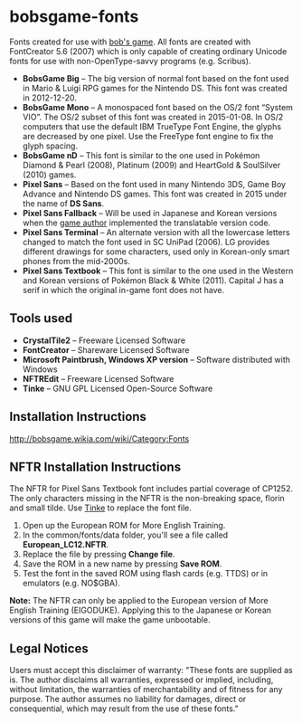 # bobsgame-fonts
Fonts created for use with [bob's game](https://github.com/bobsgame/bobsgame). All fonts are created with FontCreator 5.6 (2007) which is only capable of creating ordinary Unicode fonts for use with non-OpenType-savvy programs (e.g. Scribus).
* **BobsGame Big** – The big version of normal font based on the font used in Mario & Luigi RPG games for the Nintendo DS. This font was created in 2012-12-20.
* **BobsGame Mono** – A monospaced font based on the OS/2 font “System VIO”. The OS/2 subset of this font was created in 2015-01-08. In OS/2 computers that use the default IBM TrueType Font Engine, the glyphs are decreased by one pixel. Use the FreeType font engine to fix the glyph spacing.
* **BobsGame nD** – This font is similar to the one used in Pokémon Diamond & Pearl (2008), Platinum (2009) and HeartGold & SoulSilver (2010) games.
* **Pixel Sans** – Based on the font used in many Nintendo 3DS, Game Boy Advance and Nintendo DS games. This font was created in 2015 under the name of **DS Sans**.
* **Pixel Sans Fallback** – Will be used in Japanese and Korean versions when the [game author](https://github.com/robertpelloni) implemented the translatable version code.
* **Pixel Sans Terminal** – An alternate version with all the lowercase letters changed to match the font used in SC UniPad (2006). LG provides different drawings for some characters, used only in Korean-only smart phones from the mid-2000s.
* **Pixel Sans Textbook** – This font is similar to the one used in the Western and Korean versions of Pokémon Black & White (2011). Capital J has a serif in which the original in-game font does not have.

## Tools used
* **CrystalTile2** – Freeware Licensed Software
* **FontCreator** – Shareware Licensed Software
* **Microsoft Paintbrush, Windows XP version** – Software distributed with Windows
* **NFTREdit** – Freeware Licensed Software
* **Tinke** – GNU GPL Licensed Open-Source Software

## Installation Instructions
http://bobsgame.wikia.com/wiki/Category:Fonts

## NFTR Installation Instructions
The NFTR for Pixel Sans Textbook font includes partial coverage of CP1252. The only characters missing in the NFTR is the non-breaking space, florin and small tilde. Use [Tinke](https://github.com/pleonex/tinke) to replace the font file.
1. Open up the European ROM for More English Training.
2. In the common/fonts/data folder, you'll see a file called **European_LC12.NFTR**.
3. Replace the file by pressing **Change file**.
4. Save the ROM in a new name by pressing **Save ROM**.
5. Test the font in the saved ROM using flash cards (e.g. TTDS) or in emulators (e.g. NO$GBA).

**Note:** The NFTR can only be applied to the European version of More English Training (EIGODUKE). Applying this to the Japanese or Korean versions of this game will make the game unbootable.

## Legal Notices
Users must accept this disclaimer of warranty: "These fonts are supplied as is. The author disclaims all warranties, expressed or implied, including, without limitation, the warranties of merchantability and of fitness for any purpose. The author assumes no liability for damages, direct or consequential, which may result from the use of these fonts."
